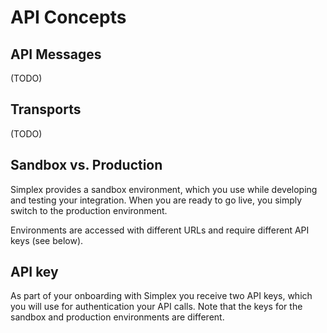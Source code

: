 # API Concepts #

## API Messages ##

(TODO)

## Transports ##

(TODO)

## Sandbox vs. Production ##

Simplex provides a sandbox environment, which you use while developing and testing your integration. When you are ready to go live, you simply switch to the production environment.

Environments are accessed with different URLs and require different API keys (see below).

## API key ##

As part of your onboarding with Simplex you receive two API keys, which you will use for authentication your API calls. Note that the keys for the sandbox and production environments are different.

[modeline]: # ( vim: set ts=2 sw=2 expandtab wrap linebreak: )
